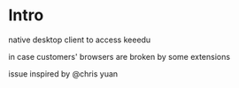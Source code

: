 # Intro

native desktop client to access keeedu

in case customers' browsers are broken by some extensions 

issue inspired by @chris yuan